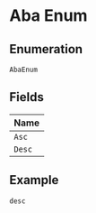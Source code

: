 
# Aba Enum

## Enumeration

`AbaEnum`

## Fields

| Name |
|  --- |
| `Asc` |
| `Desc` |

## Example

```
desc
```

